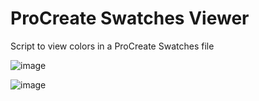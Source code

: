 # ProCreate Swatches Viewer
Script to view colors in a ProCreate Swatches file

![image](https://github.com/PatrickRorth/ProCreateSwatchesViewer/assets/796311/c2e09df9-b826-4350-bd9e-1dd1aa5b112b)

![image](https://github.com/PatrickRorth/ProCreateSwatchesViewer/assets/796311/cf546d1b-0c30-4519-ba7b-a031e4125b67)
